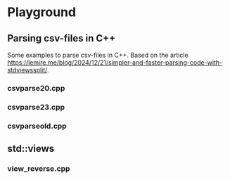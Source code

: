 # Playground

## Parsing csv-files in C++
Some examples to parse csv-files in C++. 
Based on the article https://lemire.me/blog/2024/12/21/simpler-and-faster-parsing-code-with-stdviewssplit/.


### csvparse20.cpp

### csvparse23.cpp

### csvparseold.cpp



## std::views

### view_reverse.cpp